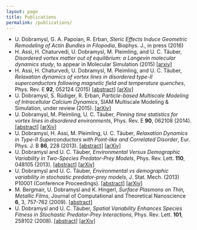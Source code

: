 ```yaml
---
layout: page
title: Publications
permalink: /publications/
---
```


* U. Dobramysl, G. A. Papoian, R. Erban, *Steric Effects Induce Geometric Remodeling of Actin Bundles in Filopodia*, Biophys. J., in press (2016)
* H. Assi, H. Chaturvedi, U. Dobramysl, M. Pleimling, and U. C.
 T&auml;uber, *Disordered vortex matter out of equilibrium: a Langevin molecular dynamics study*, to appear in Molecular Simulation (2015) [[arxiv]](http://arxiv.org/abs/1509.02227)
* H. Assi, H. Chaturvedi, U. Dobramysl, M. Pleimling, and U. C.
 T&auml;uber, *Relaxation dynamics of vortex lines in disordered type-II superconductors following magnetic field and temperature quenches*, Phys. Rev. E **92**, 052124 (2015) [[abstract]](http://journals.aps.org/pre/abstract/10.1103/PhysRevE.92.052124) [[arXiv]](http://arxiv.org/abs/1505.06240)
* U. Dobramysl, S. R&uuml;diger, R. Erban, *Particle-based Multiscale Modeling of Intracellular Calcium Dynamics*, SIAM Multiscale Modeling &amp; Simulation, under review (2015). [[arXiv]](http://arxiv.org/abs/1504.00146)
* U. Dobramysl, M. Pleimling, U. C. T&auml;uber,
 *Pinning time statistics for vortex lines in
 disordered environments*, Phys. Rev. E **90**, 062108 (2014).
 [[abstract]](http://journals.aps.org/pre/abstract/10.1103/PhysRevE.90.062108)
 [[arXiv]](http://arxiv.org/abs/1405.7261)
* U. Dobramysl, H. Assi, M. Pleimling,
 U. C. T&auml;uber, *Relaxation Dynamics in Type-II
 Superconductors with Point-like and Correlated
 Disorder*, Eur. Phys. J. B **86**, 228
 (2013). [[abstract]](http://dx.doi.org/10.1140/epjb/e2013-31101-x)
 [[arXiv]](http://arxiv.org/abs/1211.6929)
* U. Dobramysl and U. C. T&auml;uber, *Environmental Versus Demographic Variability in Two-Species Predator-Prey Models*, Phys. Rev. Lett. **110**, 048105 (2013). [[abstract]](http://prl.aps.org/abstract/PRL/v110/i4/e048105)
 [[arXiv]](http://arxiv.org/abs/1206.0973)
* U. Dobramysl and U. C. T&auml;uber, *Environmental vs demographic variability in stochastic predator-prey models*, J. Stat. Mech. (2013) P10001 (Conference Proceedings).
 [[abstract]](http://iopscience.iop.org/1742-5468/2013/10/P10001)
 [[arXiv]](http://arxiv.org/abs/1307.4327)
* M. Bergmair, U. Dobramysl and K. Hingerl, *Surface
 Plasmons on Thin, Metallic Films*, Journal of
 Computational and Theoretical
 Nanoscience **6**, 3, 757-762 (2009).
 [[abstract]](http://www.ingentaconnect.com/content/asp/jctn/2009/00000006/00000003/art00047) 
* U. Dobramysl and U. C. T&auml;uber, *Spatial
 Variability Enhances Species Fitness in Stochastic
 Predator-Prey Interactions*,
 Phys. Rev. Lett. **101**, 258102 (2008).
 [[abstract]](http://prl.aps.org/abstract/PRL/v101/i25/e258102)
 [[arXiv]](http://arxiv.org/abs/0804.4127)

